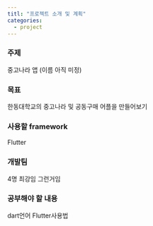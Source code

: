 ```yaml
---
titl: "프로젝트 소개 및 계획"
categories:
  - project
---
```


### 주제
중고나라 앱 (이름 아직 미정)

### 목표
한동대학교의 중고나라 및 공동구매 어플을 만들어보기

### 사용할 framework
Flutter

### 개발팀
4명 최강임 그런거임

### 공부해야 할 내용
dart언어
Flutter사용법
